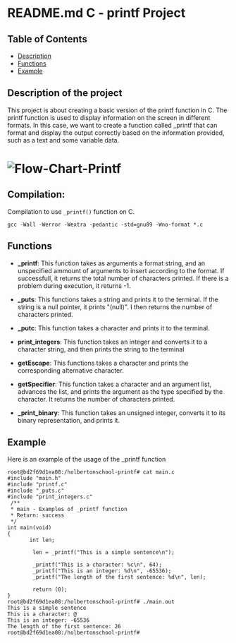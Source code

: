 # README.md C - printf Project

## Table of Contents

* [Description](#Description)
* [Functions](#Functions)
* [Example](#Example)

## Description of the project

This project is about creating a basic version of the printf function in C. The printf function is used to display information on the screen in different formats. In this case, we want to create a function called _printf that can format and display the output correctly based on the information provided, such as a text and some variable data.

# <a> <img src="https://i.ibb.co/LZphmqD/Flow-Chart-Printf.png" alt="Flow-Chart-Printf" border="0">

## Compilation:

Compilation to use `_printf()` function on C.
```
gcc -Wall -Werror -Wextra -pedantic -std=gnu89 -Wno-format *.c
```
## Functions

* <b>_printf</b>: This function takes as arguments a format string, and an unspecified ammount of arguments to insert according to the format. If successfull, it returns the total number of characters printed. If there is a problem during execution, it returns -1.

* <b>_puts</b>: This functions takes a string and prints it to the terminal. If the string is a null pointer, it prints "(null)". I then returns the number of characters printed.

* <b>_putc</b>: This function takes a character and prints it to the terminal.

* <b>print_integers</b>: This function takes an integer and converts it to a character string, and then prints the string to the terminal

* <b>getEscape</b>: This functions takes a character and prints the corresponding alternative character.

* <b>getSpecifier</b>: This function takes a character and an argument list, advances the list, and prints the argument as the type specified by the character. It returns the number of characters printed.

* <b>_print_binary</b>: This function takes an unsigned integer, converts it to its binary representation, and prints it.

## Example

Here is an example of the usage of the _printf function

```
root@bd2f69d1ea08:/holbertonschool-printf# cat main.c
#include "main.h"
#include "printf.c"
#include "_puts.c"
#include "print_integers.c"
 /**
 * main - Examples of _printf function
 * Return: success
 */
int main(void)
{
       int len;

        len = _printf("This is a simple sentence\n");

        _printf("This is a character: %c\n", 64);
        _printf("This is an integer: %d\n", -65536);
        _printf("The length of the first sentence: %d\n", len);

        return (0);
}
root@bd2f69d1ea08:/holbertonschool-printf# ./main.out
This is a simple sentence
This is a character: @
This is an integer: -65536
The length of the first sentence: 26
root@bd2f69d1ea08:/holbertonschool-printf#
```
